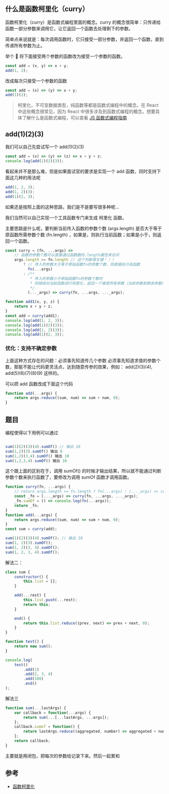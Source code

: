 ## 什么是函数柯里化（curry）

函数柯里化（curry）是函数式编程里面的概念。curry 的概念很简单：只传递给函数一部分参数来调用它，让它返回一个函数去处理剩下的参数。

简单点来说就是：每次调用函数时，它只接受一部分参数，并返回一个函数，直到传递所有参数为止。

举个 🌰
将下面接受两个参数的函数改为接受一个参数的函数。

```js
const add = (x, y) => x + y;
add(1, 2);
```

改成每次只接受一个参数的函数

```js
const add = (x) => (y) => x + y;
add(1)(2);
```

> 柯里化，不可变数据类型，纯函数等都是函数式编程中的概念。在 React 中这些概念很常见，因为 React 中很多涉及到函数式编程的概念。想要具体了解什么是函数式编程，可以查看 [JS 函数式编程指南](https://llh911001.gitbooks.io/mostly-adequate-guide-chinese/content/)

## add(1)(2)(3)

我们可以自己先尝试写一个 add(1)(2)(3)

```js
const add = (x) => (y) => (z) => x + y + z;
console.log(add(1)(2)(3));
```

看起来并不是那么难，但是如果面试官的要求是实现一个 add 函数，同时支持下面这几种的用法呢

```js
add(1, 2, 3);
add(1, 2)(3);
add(1)(2, 3);
```

如果还是按照上面的这种思路，我们是不是要写很多种呢...

我们当然可以自己实现一个工具函数专门来生成 柯里化 函数。

主要思路是什么呢，要判断当前传入函数的参数个数 (args.length) 是否大于等于原函数所需参数个数 (fn.length) ，如果是，则执行当前函数；如果是小于，则返回一个函数。

```js
const curry = (fn, ...args) =>
    // 函数的参数个数可以直接通过函数数的.length属性来访问
    args.length >= fn.length // 这个判断很关键！！！
        ? // 传入的参数大于等于原始函数fn的参数个数，则直接执行该函数
          fn(...args)
        : /**
           * 传入的参数小于原始函数fn的参数个数时
           * 则继续对当前函数进行柯里化，返回一个接受所有参数（当前参数和剩余参数） 的函数
           */
          (..._args) => curry(fn, ...args, ..._args);

function add1(x, y, z) {
    return x + y + z;
}
const add = curry(add1);
console.log(add(1, 2, 3));
console.log(add(1)(2)(3));
console.log(add(1, 2)(3));
console.log(add(1)(2, 3));
```

### 优化：支持不确定参数

上面这种方式存在的问题：必须事先知道传几个参数
必须事先知道求值的参数个数，那能不能让代码更灵活点，达到随意传参的效果，例如： add(2)(3)(4), add(5)(6)(7)(8)(9) 这样的。

可以把 add 函数改成下面这个代码

```js
function add(...args) {
    return args.reduce((sum, num) => sum + num, 0);
}
```

## 题目

编程使得以下用例可以通过

```js

sum(1)(2)(3)(4).sumOf() // 输出 10
sum(1,2)(3).sumOf() 输出 6
sum(1,2)(3,4).sumOf() 输出 10
sum(1,2,3,4).sumOf() 输出 10
```

这个跟上面的区别在于，调用 sumOf() 的时候才输出结果，所以就不能通过判断参数个数来执行函数了，要修改为调用 sumOf 函数才调用函数。

```js
function curry(fn, ...args) {
    // return args.length >= fn.length ? fn(...args) : (..._args) => curry(fn, ...args, ..._args);
    const _fn = (..._args) => curry(fn, ...args, ..._args);
    _fn.sumOf = () => console.log(fn(...args));
    return _fn;
}
function add(...args) {
    return args.reduce((sum, num) => sum + num, 0);
}
const sum = curry(add);

sum(1)(2)(3)(4).sumOf(); // 输出 10
sum(1, 2)(3).sumOf();
sum(1, 2)(3, 4).sumOf();
sum(1, 2, 3, 4).sumOf();
```

解法二：

```js
class sum {
    constructor() {
        this.list = [];
    }

    add(...rest) {
        this.list.push(...rest);
        return this;
    }

    end() {
        return this.list.reduce((prev, next) => prev + next, 0);
    }
}

function test() {
    return new sum();
}

console.log(
    test()
        .add(1)
        .add(2, 3, 4)
        .add(100)
        .end()
);
```

解法三

```js
function sum(...lastArgs) {
    var callback = function(...args) {
        return sum(...[...lastArgs, ...args]);
    };
    callback.sumof = function() {
        return lastArgs.reduce((aggregated, number) => aggregated + number, 0);
    };
    return callback;
}
```

主要就是用闭包，把每次的参数给记录下来。然后一起累和

## 参考

-   [函数柯里化](https://zhuanlan.zhihu.com/p/423645466)
